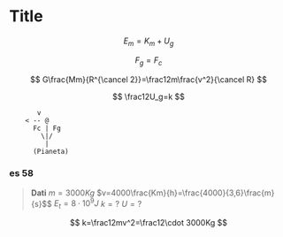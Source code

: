 # Title


$$
E_m=K_m+U_g
$$


$$
F_g=F_c
$$

$$
G\frac{Mm}{R^{\cancel 2}}=\frac12m\frac{v^2}{\cancel R}
$$

$$
\frac12U_g=k
$$


           v
        < -- @
          Fc | Fg
            \|/  
             |
          (Pianeta)
         


### es 58


> **Dati**
> $m=3000Kg$
> $v=4000\frac{Km}{h}=\frac{4000}{3,6}\frac{m}{s}$$
> $E_t=8\cdot 10^9J$
> $k=?$
> $U=?$


$$
k=\frac12mv^2=\frac12\cdot 3000Kg
$$
<!--stackedit_data:
eyJoaXN0b3J5IjpbMTkwNjcwNzk2NV19
-->